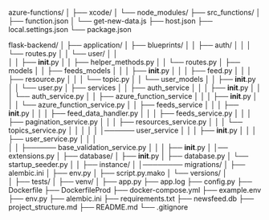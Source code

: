 azure-functions/
│
├── xcode/
│   └── node_modules/
├── src_functions/
│   ├── function.json
│   └── get-new-data.js
├── host.json
├── local.settings.json
└── package.json

flask-backend/
│
├── application/
│   ├── blueprints/
│   │   ├── auth/
│   │   │   └── routes.py
│   │   └── user/
│   │  
│   │       ├── __init__.py
│   │       ├── helper_methods.py
│   │       └── routes.py
│   ├── models
│   │   ├── feeds_models
│   │   │   ├── __init__.py
│   │   │   ├── feed.py
│   │   │   ├── resource.py
│   │   │   └── topic.py
│   │   └── user_models
│   │       ├── __init__.py
│   │       └── user.py
│   ├── services
│   │   ├── auth_service
│   │   │   ├── __init__.py
│   │   │   └── auth_service.py
│   │   ├── azure_function_service
│   │   │   ├── __init__.py
│   │   │   └── azure_function_service.py
│   │   ├── feeds_service
│   │   │   ├── __init__.py
│   │   │   ├── feed_data_handler.py
│   │   │   ├── feeds_service.py
│   │   │   ├── pagination_service.py
│   │   │   ├── resources_service.py
│   │   │   └── topics_service.py
│   │   │
│   │   │────── user_service
│   │   │    ├── __init__.py
│   │   │    ├── user_service.py
│   │   │   
│   │   ├────── base_validation_service.py
│   │
│   ├── __init__.py
│   │── extensions.py
│   ├── database/
│       ├── __init__.py
│       ├── database.py
│       └── startup_seeder.py
│
│
├── instance/
│
│──────── migrations/
│       ├── alembic.ini
│       ├── env.py
│       ├── script.py.mako
│       └── versions/
│           
│
├── tests/
│
├── venv/
│
├── app.py
├── app.log
├── config.py
├── Dockerfile
├── DockerfileProd
├── docker-compose.yml
├── example.env
├── env.py
├── alembic.ini
├── requirements.txt
├── newsfeed.db
├── project_structure.md
├── README.md
└── .gitignore
